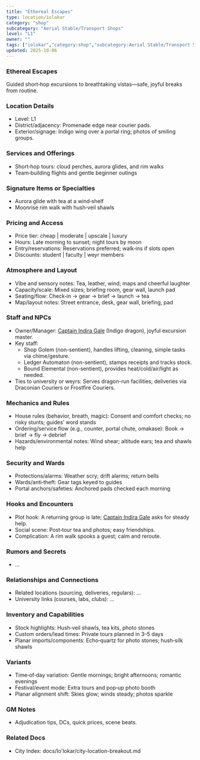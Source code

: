 ```yaml
---
title: "Ethereal Escapes"
type: location/iolokar
category: "shop"
subcategory: "Aerial Stable/Transport Shops"
level: "L1"
owner: ""
tags: ["iolokar","category:shop","subcategory:Aerial Stable/Transport Shops","level:L1"]
updated: 2025-10-06
---
```

### Ethereal Escapes

Guided short‑hop excursions to breathtaking vistas—safe, joyful breaks from routine.

### Location Details

- Level: L1
- District/adjacency: Promenade edge near courier pads.
- Exterior/signage: Indigo wing over a portal ring; photos of smiling groups.

### Services and Offerings

- Short‑hop tours: cloud perches, aurora glides, and rim walks
- Team‑building flights and gentle beginner outings

### Signature Items or Specialties

- Aurora glide with tea at a wind‑shelf
- Moonrise rim walk with hush‑veil shawls

### Pricing and Access

- Price tier: cheap | moderate | upscale | luxury
- Hours: Late morning to sunset; night tours by moon
- Entry/reservations: Reservations preferred; walk‑ins if slots open
- Discounts: student | faculty | weyr members

### Atmosphere and Layout

- Vibe and sensory notes: Tea, leather, wind; maps and cheerful laughter
- Capacity/scale: Mixed sizes; briefing room, gear wall, launch pad
- Seating/flow: Check‑in → gear → brief → launch → tea
- Map/layout notes: Street entrance, desk, gear wall, briefing, pad

### Staff and NPCs

- Owner/Manager: [Captain Indira Gale](../People/captain-indira-gale.md) (Indigo dragon), joyful excursion master.
- Key staff:
  - Shop Golem (non-sentient), handles lifting, cleaning, simple tasks via chime/gesture.
  - Ledger Automaton (non-sentient), stamps receipts and tracks stock.
  - Bound Elemental (non-sentient), provides heat/cold/air/light as needed.
- Ties to university or weyrs: Serves dragon-run facilities; deliveries via Draconian Couriers or Frostfire Couriers.

### Mechanics and Rules

- House rules (behavior, breath, magic): Consent and comfort checks; no risky stunts; guides’ word stands
- Ordering/service flow (e.g., counter, portal chute, omakase): Book → brief → fly → debrief
- Hazards/environmental notes: Wind shear; altitude ears; tea and shawls help

### Security and Wards

- Protections/alarms: Weather scry; drift alarms; return bells
- Wards/anti‑theft: Gear tags keyed to guides
- Portal anchors/safeties: Anchored pads checked each morning

### Hooks and Encounters

- Plot hook: A returning group is late; [Captain Indira Gale](../People/captain-indira-gale.md) asks for steady help.
- Social scene: Post‑tour tea and photos; easy friendships.
- Complication: A rim walk spooks a guest; calm and reroute.

### Rumors and Secrets

- ...

### Relationships and Connections

- Related locations (sourcing, deliveries, regulars): ...
- University links (courses, labs, clubs): ...

### Inventory and Capabilities

- Stock highlights: Hush‑veil shawls, tea kits, photo stones
- Custom orders/lead times: Private tours planned in 3–5 days
- Planar imports/components: Echo‑quartz for photo stones; hush‑silk shawls

### Variants

- Time‑of‑day variation: Gentle mornings; bright afternoons; romantic evenings
- Festival/event mode: Extra tours and pop‑up photo booth
- Planar alignment shift: Skies glow; winds steady; photos sparkle

### GM Notes

- Adjudication tips, DCs, quick prices, scene beats.

### Related Docs

- City Index: docs/Io'lokar/city-location-breakout.md
